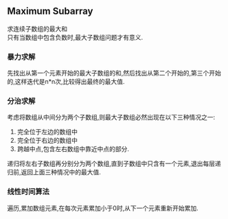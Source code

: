  ## Maximum Subarray
 
 求连续子数组的最大和<br/>
 只有当数组中包含负数时,最大子数组问题才有意义.
 
### 暴力求解
先找出从第一个元素开始的最大子数组的和,然后找出从第二个开始的,第三个开始的,这样迭代是n*n次,比较得出最终的最大值.

### 分治求解

考虑将数组从中间分为两个子数组,则最大子数组必然出现在以下三种情况之一:
1. 完全位于左边的数组中
2. 完全位于右边的数组中
3. 跨越中点,包含左右数组中靠近中点的部分.

递归将左右子数组再分别分为两个数组,直到子数组中只含有一个元素,退出每层递归前,返回上面三种情况中的最大值.


### 线性时间算法

遍历,累加数组元素,在每次元素累加小于0时,从下一个元素重新开始累加.
 
 
 
 
 
 
 
 
 
 
 
 
 
 
 
 
 
 
 
 
 
 
 
 
 
 
 
 
 
 
 
 
 
 
 
 
 
 
 
 
 